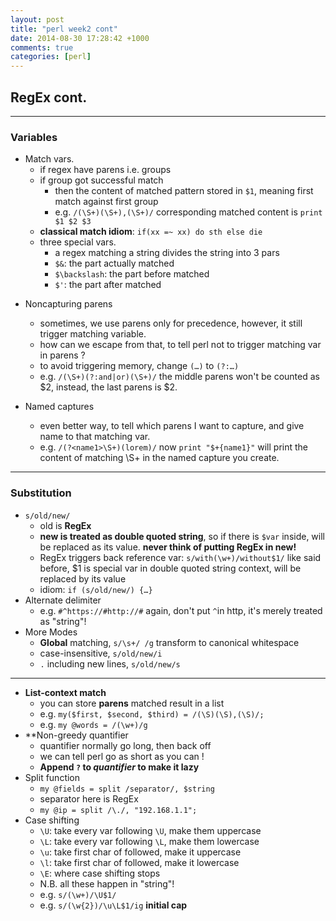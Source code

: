 ```yaml
---
layout: post
title: "perl week2 cont"
date: 2014-08-30 17:28:42 +1000
comments: true
categories: [perl]
---
```


## RegEx cont.

----------

### Variables

- Match vars.
	- if regex have parens i.e. groups
	- if group got successful match
		- then the content of matched pattern stored in `$1`, meaning first match against first group
		- e.g. `/(\S+)(\S+),(\S+)/` corresponding matched content is `print $1 $2 $3`
	- **classical match idiom**: `if(xx =~ xx) do sth else die`
	- three special vars.
		- a regex matching a string divides the string into 3 pars
		- `$&`: the part actually matched
		- `$\backslash`: the part before matched
		- `$'`: the part after matched

<!--more-->

- Noncapturing parens
	- sometimes, we use parens only for precedence, however, it still trigger matching variable.
	- how can we escape from that, to tell perl not to trigger matching var in parens ?
	- to avoid triggering memory, change `(…)` to `(?:…)`
	- e.g. `/(\S+)(?:and|or)(\S+)/` the middle parens won't be counted as $2, instead, the last parens is $2.
	
- Named captures
	- even better way, to tell which parens I want to capture, and give name to that matching var.
	- e.g. `/(?<name1>\S+)(lorem)/` now `print "$+{name1}"` will print the content of matching \S+ in the named capture you create.
	
----------

### Substitution

- `s/old/new/`
	- old is **RegEx**
	- **new is treated as double quoted string**, so if there is `$var` inside, will be replaced as its value. **never think of putting RegEx in new!**
	- RegEx triggers back reference var: `s/with(\w+)/without$1/` like said before, $1 is special var in double quoted string context, will be replaced by its value
	- idiom: `if (s/old/new/) {…}`
- Alternate delimiter
	- e.g. `#^https://#http://#` again, don't put `^`in http, it's merely treated as "string"! 
- More Modes
	- **Global** matching, `s/\s+/ /g` transform to canonical whitespace
	- case-insensitive, `s/old/new/i`
	- `.` including new lines, `s/old/new/s`
	
-------------

- **List-context match**
	- you can store **parens** matched result in a list
	- e.g. `my($first, $second, $third) = /(\S)(\S),(\S)/;`
	- e.g. `my @words = /(\w+)/g`
- **Non-greedy quantifier
	- quantifier normally go long, then back off
	- we can tell perl go as short as you can !
	- **Append `?` to *quantifier* to make it lazy**
- Split function
	- `my @fields = split /separator/, $string`
	- separator here is RegEx
	- `my @ip = split /\./, "192.168.1.1";`   
- Case shifting
	- `\U`: take every var following `\U`, make them uppercase
	- `\L`: take every var following `\L`, make them lowercase
	- `\u`: take first char of followed, make it uppercase
	- `\l`: take first char of followed, make it lowercase
	- `\E`: where case shifting stops
	- N.B. all these happen in "string"!
	- e.g. `s/(\w+)/\U$1/`
	- e.g. `s/(\w{2})/\u\L$1/ig` **initial cap**
 
   